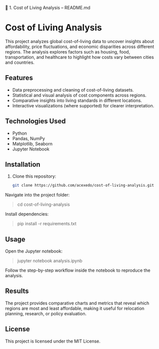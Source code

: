 📘 1. Cost of Living Analysis – README.md
# Cost of Living Analysis

This project analyzes global cost-of-living data to uncover insights about affordability, price fluctuations, and economic disparities across different regions. The analysis explores factors such as housing, food, transportation, and healthcare to highlight how costs vary between cities and countries.

## Features
- Data preprocessing and cleaning of cost-of-living datasets.
- Statistical and visual analysis of cost components across regions.
- Comparative insights into living standards in different locations.
- Interactive visualizations (where supported) for clearer interpretation.

## Technologies Used
- Python
- Pandas, NumPy
- Matplotlib, Seaborn
- Jupyter Notebook

## Installation
1. Clone this repository:
   ```bash
   git clone https://github.com/acexedo/cost-of-living-analysis.git

Navigate into the project folder:
> cd cost-of-living-analysis

Install dependencies:
> pip install -r requirements.txt

## Usage

Open the Jupyter notebook:
> jupyter notebook analysis.ipynb

Follow the step-by-step workflow inside the notebook to reproduce the analysis.

## Results

The project provides comparative charts and metrics that reveal which regions are most and least affordable, making it useful for relocation planning, research, or policy evaluation.

## License

This project is licensed under the MIT License.
